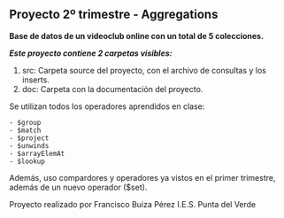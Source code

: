 ## Proyecto 2º trimestre - Aggregations

**Base de datos de un videoclub online con un total de 5 colecciones.**

***Este proyecto contiene 2 carpetas visibles:***
1. src: Carpeta source del proyecto, con el archivo de consultas y los inserts.
2. doc: Carpeta con la documentación del proyecto.

Se utilizan todos los operadores aprendidos en clase:

    - $group
    - $match
    - $project
    - $unwinds
    - $arrayElemAt
    - $lookup

Además, uso compardores y operadores ya vistos en el primer trimestre,
además de un nuevo operador ($set).

Proyecto realizado por Francisco Buiza Pérez
I.E.S. Punta del Verde
